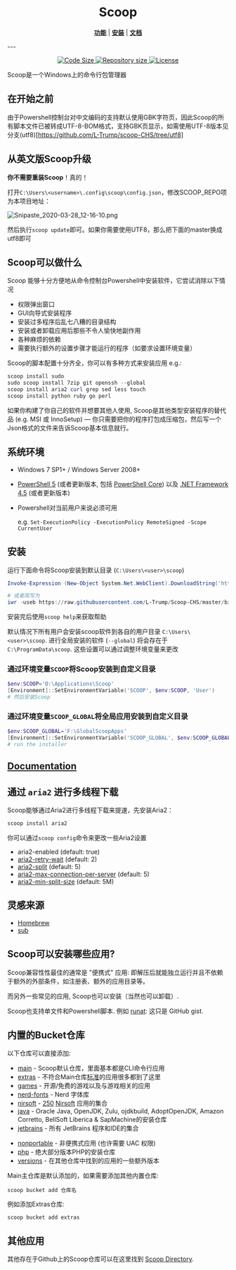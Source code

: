 <p align="center">
<!--<img src="scoop.png" alt="Long live Scoop!"/>-->
    <h1 align="center">Scoop</h1>
</p>
<p align="center">
<b><a href="https://github.com/L-Trump/scoop-CHS#Scoop可以做什么">功能</a></b>
|
<b><a href="https://github.com/L-Trump/scoop-CHS#安装">安装</a></b>
|
<b><a href="https://github.com/lukesampson/scoop/wiki">文档</a></b>
</p>
---
<p align="center" >
    <a href="https://github.com/L-Trump/scoop-CHS">
        <img src="https://img.shields.io/github/languages/code-size/L-Trump/Scoop-CHS.svg" alt="Code Size" />
    </a>
    <a href="https://github.com/L-Trump/scoop-CHS">
        <img src="https://img.shields.io/github/repo-size/L-Trump/Scoop-CHS.svg" alt="Repository size" />
    </a><!--
    <a href="https://ci.appveyor.com/project/lukesampson/scoop">
        <img src="https://ci.appveyor.com/api/projects/status/05foxatmrqo0l788?svg=true" alt="Build Status" />
    </a>
    <a href="https://discord.gg/s9yRQHt">
        <img src="https://img.shields.io/badge/chat-on%20discord-7289DA.svg" alt="Discord Chat" />
    </a>
    <a href="https://gitter.im/lukesampson/scoop">
        <img src="https://badges.gitter.im/lukesampson/scoop.png" alt="Gitter Chat" />
    </a>-->
    <a href="https://github.com/L-Trump/Scoop-CHS/blob/master/LICENSE">
        <img src="https://img.shields.io/github/license/L-Trump/Scoop-CHS.svg" alt="License" />
    </a>
</p>

Scoop是一个Windows上的命令行包管理器

## 在开始之前

由于Powershell控制台对中文编码的支持默认使用GBK字符页，因此Scoop的所有脚本文件已被转成UTF-8-BOM格式，支持GBK页显示，如需使用UTF-8版本见分支(utf8)[https://github.com/L-Trump/scoop-CHS/tree/utf8]

## 从英文版Scoop升级

**你不需要重装Scoop**！真的！

打开`C:\Users\<username>\.config\scoop\config.json`，修改SCOOP_REPO项为本项目地址：

![Snipaste_2020-03-28_12-16-10.png](https://xqhma.oss-cn-hangzhou.aliyuncs.com/image/Snipaste_2020-03-28_12-16-10.png)

然后执行`scoop update`即可。如果你需要使用UTF8，那么把下面的master换成utf8即可

## Scoop可以做什么

Scoop 能够十分方便地从命令控制台Powershell中安装软件，它尝试消除以下情况

- 权限弹出窗口
- GUI向导式安装程序
- 安装过多程序后乱七八糟的目录结构
- 安装或者卸载应用后那些不令人愉快地副作用
- 各种麻烦的依赖
- 需要执行额外的设置步骤才能运行的程序（如要求设置环境变量）

Scoop的脚本配置十分齐全，你可以有多种方式来安装应用 e.g.:

```powershell
scoop install sudo
sudo scoop install 7zip git openssh --global
scoop install aria2 curl grep sed less touch
scoop install python ruby go perl
```

如果你构建了你自己的软件并想要其他人使用, Scoop是其他类型安装程序的替代品 (e.g. MSI 或 InnoSetup) — 你只需要把你的程序打包成压缩包，然后写一个Json格式的文件来告诉Scoop基本信息就行。

## 系统环境

- Windows 7 SP1+ / Windows Server 2008+

- [PowerShell 5](https://aka.ms/wmf5download) (或者更新版本, 包括 [PowerShell Core](https://docs.microsoft.com/en-us/powershell/scripting/install/installing-powershell-core-on-windows?view=powershell-6)) 以及 [.NET Framework 4.5](https://www.microsoft.com/net/download) (或者更新版本)

- Powershell对当前用户来说必须可用

   e.g. `Set-ExecutionPolicy -ExecutionPolicy RemoteSigned -Scope CurrentUser`

## 安装

运行下面命令将Scoop安装到默认目录 (`C:\Users\<user>\scoop`)

```powershell
Invoke-Expression (New-Object System.Net.WebClient).DownloadString('https://raw.githubusercontent.com/L-Trump/Scoop-CHS/master/bin/install.ps1')

# 或者简写为
iwr -useb https://raw.githubusercontent.com/L-Trump/Scoop-CHS/master/bin/install.ps1 | iex
```

安装完后使用`scoop help`来获取帮助

默认情况下所有用户会安装scoop软件到各自的用户目录 `C:\Users\<user>\scoop`.
进行全局安装的软件 (`--global`) 将会存在于 `C:\ProgramData\scoop`.
这些设置可以通过调整环境变量来更改

### 通过环境变量`SCOOP`将Scoop安装到自定义目录

```powershell
$env:SCOOP='D:\Applications\Scoop'
[Environment]::SetEnvironmentVariable('SCOOP', $env:SCOOP, 'User')
# 然后安装Scoop
```

### 通过环境变量`SCOOP_GLOBAL`将全局应用安装到自定义目录

```powershell
$env:SCOOP_GLOBAL='F:\GlobalScoopApps'
[Environment]::SetEnvironmentVariable('SCOOP_GLOBAL', $env:SCOOP_GLOBAL, 'Machine')
# run the installer
```

## [Documentation](https://github.com/L-Trump/scoop-CHS/wiki)

## 通过 `aria2` 进行多线程下载

Scoop能够通过Aria2进行多线程下载来提速，先安装Aria2：

```powershell
scoop install aria2
```

你可以通过`scoop config`命令来更改一些Aria2设置

- aria2-enabled (default: true) 
- [aria2-retry-wait](https://aria2.github.io/manual/en/html/aria2c.html#cmdoption-retry-wait) (default: 2)
- [aria2-split](https://aria2.github.io/manual/en/html/aria2c.html#cmdoption-s) (default: 5)
- [aria2-max-connection-per-server](https://aria2.github.io/manual/en/html/aria2c.html#cmdoption-x) (default: 5)
- [aria2-min-split-size](https://aria2.github.io/manual/en/html/aria2c.html#cmdoption-k) (default: 5M)

## 灵感来源

- [Homebrew](http://mxcl.github.io/homebrew/)
- [sub](https://github.com/37signals/sub#readme)

## Scoop可以安装哪些应用?

Scoop兼容性性最佳的通常是 "便携式" 应用: 即解压后就能独立运行并且不依赖于额外的外部条件，如注册表、额外的应用目录等。

而另外一些常见的应用, Scoop也可以安装（当然也可以卸载）.

Scoop也支持单文件和Powershell脚本. 例如 [runat](https://github.com/ScoopInstaller/Main/blob/master/bucket/runat.json): 这只是 GitHub gist.

## 内置的Bucket仓库

以下仓库可以直接添加:

- [main](https://github.com/ScoopInstaller/Main) - Scoop默认仓库，里面基本都是CLI命令行应用
- [extras](https://github.com/L-Trump/scoop-CHS-extras) - 不符合Main仓库[标准](https://github.com/L-Trump/scoop-CHS/wiki/Criteria-for-including-apps-in-the-main-bucket)的应用很多都到了这里
- [games](https://github.com/Calinou/scoop-games) - 开源/免费的游戏以及与游戏相关的应用
- [nerd-fonts](https://github.com/matthewjberger/scoop-nerd-fonts) -  Nerd 字体库
- [nirsoft](https://github.com/kodybrown/scoop-nirsoft) - [250](https://github.com/rasa/scoop-directory/blob/master/by-score.md#MCOfficer_scoop-nirsoft) [Nirsoft](https://nirsoft.net) 应用的集合
- [java](https://github.com/ScoopInstaller/Java) - Oracle Java, OpenJDK, Zulu, ojdkbuild, AdoptOpenJDK, Amazon Corretto, BellSoft Liberica & SapMachine的安装仓库
- [jetbrains](https://github.com/Ash258/Scoop-JetBrains) - 所有 JetBrains 程序和IDE的集合
<!-- * [nightlies](https://github.com/ScoopInstaller/Nightlies) - No longer used -->
- [nonportable](https://github.com/TheRandomLabs/scoop-nonportable) - 非便携式应用 (也许需要 UAC 权限)
- [php](https://github.com/ScoopInstaller/PHP) - 绝大部分版本PHP的安装仓库
- [versions](https://github.com/ScoopInstaller/Versions) - 在其他仓库中找到的应用的一些额外版本

Main主仓库是默认添加的，如果需要添加其他内置仓库:
```
scoop bucket add 仓库名
```
例如添加Extras仓库:
```
scoop bucket add extras
```

## 其他应用

其他存在于Github上的Scoop仓库可以在这里找到 [Scoop Directory](https://github.com/rasa/scoop-directory).

